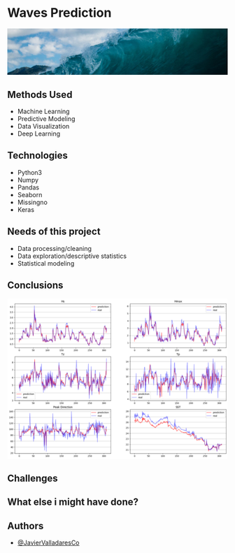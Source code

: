 
# Waves Prediction


![Waves](/Images/dataset-cover.jpg "Waves")


## Methods Used

 - Machine Learning
 - Predictive Modeling
 - Data Visualization
 - Deep Learning


## Technologies

- Python3
- Numpy
- Pandas
- Seaborn
- Missingno
- Keras


## Needs of this project

- Data processing/cleaning
- Data exploration/descriptive statistics
- Statistical modeling

## Conclusions

![Predictions](/Images/Prediction_Test.png "Predictions")

## Challenges

## What else i might have done?


## Authors

- [@JavierValladaresCo](https://www.github.com/JavierValladaresCo)


